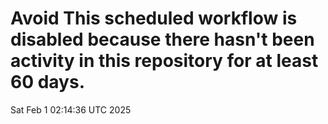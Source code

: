 # Avoid This scheduled workflow is disabled because there hasn't been activity in this repository for at least 60 days.
Sat Feb  1 02:14:36 UTC 2025
